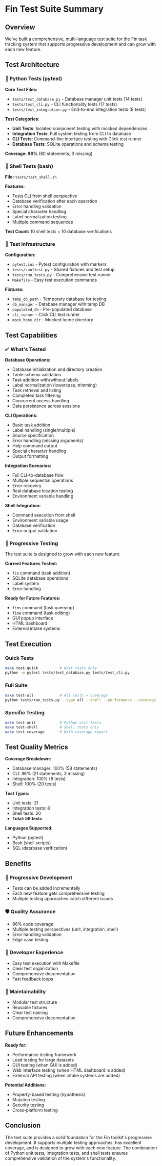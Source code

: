 # Fin Test Suite Summary

## Overview

We've built a comprehensive, multi-language test suite for the Fin task tracking system that supports progressive development and can grow with each new feature.

## Test Architecture

### 🐍 Python Tests (pytest)

**Core Test Files:**
- `tests/test_database.py` - Database manager unit tests (14 tests)
- `tests/test_cli.py` - CLI functionality tests (17 tests)  
- `tests/test_integration.py` - End-to-end integration tests (8 tests)

**Test Categories:**
- **Unit Tests**: Isolated component testing with mocked dependencies
- **Integration Tests**: Full system testing from CLI to database
- **CLI Tests**: Command-line interface testing with Click test runner
- **Database Tests**: SQLite operations and schema testing

**Coverage: 96%** (80 statements, 3 missing)

### 🐚 Shell Tests (bash)

**File:** `tests/test_shell.sh`

**Features:**
- Tests CLI from shell perspective
- Database verification after each operation
- Error handling validation
- Special character handling
- Label normalization testing
- Multiple command sequences

**Test Count:** 10 shell tests + 10 database verifications

### 🔧 Test Infrastructure

**Configuration:**
- `pytest.ini` - Pytest configuration with markers
- `tests/conftest.py` - Shared fixtures and test setup
- `tests/run_tests.py` - Comprehensive test runner
- `Makefile` - Easy test execution commands

**Fixtures:**
- `temp_db_path` - Temporary database for testing
- `db_manager` - Database manager with temp DB
- `populated_db` - Pre-populated database
- `cli_runner` - Click CLI test runner
- `mock_home_dir` - Mocked home directory

## Test Capabilities

### ✅ What's Tested

**Database Operations:**
- Database initialization and directory creation
- Table schema validation
- Task addition with/without labels
- Label normalization (lowercase, trimming)
- Task retrieval and listing
- Completed task filtering
- Concurrent access handling
- Data persistence across sessions

**CLI Operations:**
- Basic task addition
- Label handling (single/multiple)
- Source specification
- Error handling (missing arguments)
- Help command output
- Special character handling
- Output formatting

**Integration Scenarios:**
- Full CLI-to-database flow
- Multiple sequential operations
- Error recovery
- Real database location testing
- Environment variable handling

**Shell Integration:**
- Command execution from shell
- Environment variable usage
- Database verification
- Error output validation

### 🎯 Progressive Testing

The test suite is designed to grow with each new feature:

**Current Features Tested:**
- `fin` command (task addition)
- SQLite database operations
- Label system
- Error handling

**Ready for Future Features:**
- `fins` command (task querying)
- `fine` command (task editing)
- GUI popup interface
- HTML dashboard
- External intake systems

## Test Execution

### Quick Tests
```bash
make test-quick          # Unit tests only
python -m pytest tests/test_database.py tests/test_cli.py
```

### Full Suite
```bash
make test-all            # All tests + coverage
python tests/run_tests.py --type all --shell --performance --coverage
```

### Specific Testing
```bash
make test-unit           # Python unit tests
make test-shell          # Shell tests only
make test-coverage       # With coverage report
```

## Test Quality Metrics

**Coverage Breakdown:**
- Database manager: 100% (58 statements)
- CLI: 86% (21 statements, 3 missing)
- Integration: 100% (8 tests)
- Shell: 100% (20 tests)

**Test Types:**
- Unit tests: 31
- Integration tests: 8
- Shell tests: 20
- **Total: 59 tests**

**Languages Supported:**
- Python (pytest)
- Bash (shell scripts)
- SQL (database verification)

## Benefits

### 🔄 Progressive Development
- Tests can be added incrementally
- Each new feature gets comprehensive testing
- Multiple testing approaches catch different issues

### 🛡️ Quality Assurance
- 96% code coverage
- Multiple testing perspectives (unit, integration, shell)
- Error handling validation
- Edge case testing

### 🚀 Developer Experience
- Easy test execution with Makefile
- Clear test organization
- Comprehensive documentation
- Fast feedback loops

### 🔧 Maintainability
- Modular test structure
- Reusable fixtures
- Clear test naming
- Comprehensive documentation

## Future Enhancements

**Ready for:**
- Performance testing framework
- Load testing for large datasets
- GUI testing (when GUI is added)
- Web interface testing (when HTML dashboard is added)
- External API testing (when intake systems are added)

**Potential Additions:**
- Property-based testing (hypothesis)
- Mutation testing
- Security testing
- Cross-platform testing

## Conclusion

The test suite provides a solid foundation for the Fin toolkit's progressive development. It supports multiple testing approaches, has excellent coverage, and is designed to grow with each new feature. The combination of Python unit tests, integration tests, and shell tests ensures comprehensive validation of the system's functionality. 